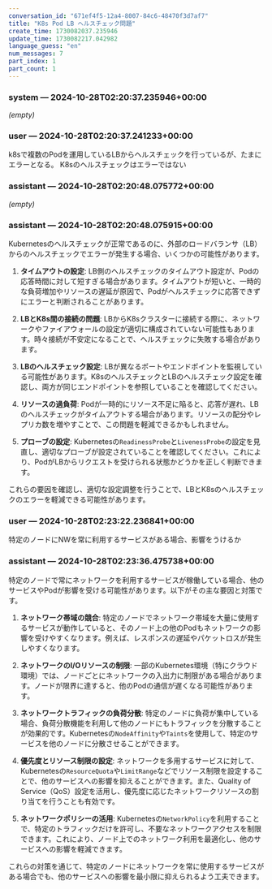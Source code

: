 ```yaml
---
conversation_id: "671ef4f5-12a4-8007-84c6-48470f3d7af7"
title: "K8s Pod LB ヘルスチェック問題"
create_time: 1730082037.235946
update_time: 1730082217.042982
language_guess: "en"
num_messages: 7
part_index: 1
part_count: 1
---
```


### system — 2024-10-28T02:20:37.235946+00:00

_(empty)_

### user — 2024-10-28T02:20:37.241233+00:00

k8sで複数のPodを運用しているLBからヘルスチェックを行っているが、たまにエラーとなる。
K8sのヘルスチェックはエラーではない

### assistant — 2024-10-28T02:20:48.075772+00:00

_(empty)_

### assistant — 2024-10-28T02:20:48.075915+00:00

Kubernetesのヘルスチェックが正常であるのに、外部のロードバランサ（LB）からのヘルスチェックでエラーが発生する場合、いくつかの可能性があります。

1. **タイムアウトの設定**: LB側のヘルスチェックのタイムアウト設定が、Podの応答時間に対して短すぎる場合があります。タイムアウトが短いと、一時的な負荷増加やリソースの遅延が原因で、Podがヘルスチェックに応答できずにエラーと判断されることがあります。

2. **LBとK8s間の接続の問題**: LBからK8sクラスターに接続する際に、ネットワークやファイアウォールの設定が適切に構成されていない可能性もあります。時々接続が不安定になることで、ヘルスチェックに失敗する場合があります。

3. **LBのヘルスチェック設定**: LBが異なるポートやエンドポイントを監視している可能性があります。K8sのヘルスチェックとLBのヘルスチェック設定を確認し、両方が同じエンドポイントを参照していることを確認してください。

4. **リソースの過負荷**: Podが一時的にリソース不足に陥ると、応答が遅れ、LBのヘルスチェックがタイムアウトする場合があります。リソースの配分やレプリカ数を増やすことで、この問題を軽減できるかもしれません。

5. **プローブの設定**: Kubernetesの`ReadinessProbe`と`LivenessProbe`の設定を見直し、適切なプローブが設定されていることを確認してください。これにより、PodがLBからリクエストを受けられる状態かどうかを正しく判断できます。

これらの要因を確認し、適切な設定調整を行うことで、LBとK8sのヘルスチェックのエラーを軽減できる可能性があります。

### user — 2024-10-28T02:23:22.236841+00:00

特定のノードにNWを常に利用するサービスがある場合、影響をうけるか

### assistant — 2024-10-28T02:23:36.475738+00:00

特定のノードで常にネットワークを利用するサービスが稼働している場合、他のサービスやPodが影響を受ける可能性があります。以下がその主な要因と対策です。

1. **ネットワーク帯域の競合**: 特定のノードでネットワーク帯域を大量に使用するサービスが動作していると、そのノード上の他のPodもネットワークの影響を受けやすくなります。例えば、レスポンスの遅延やパケットロスが発生しやすくなります。

2. **ネットワークのI/Oリソースの制限**: 一部のKubernetes環境（特にクラウド環境）では、ノードごとにネットワークの入出力に制限がある場合があります。ノードが限界に達すると、他のPodの通信が遅くなる可能性があります。

3. **ネットワークトラフィックの負荷分散**: 特定のノードに負荷が集中している場合、負荷分散機能を利用して他のノードにもトラフィックを分散することが効果的です。Kubernetesの`NodeAffinity`や`Taints`を使用して、特定のサービスを他のノードに分散させることができます。

4. **優先度とリソース制限の設定**: ネットワークを多用するサービスに対して、Kubernetesの`ResourceQuota`や`LimitRange`などでリソース制限を設定することで、他のサービスへの影響を抑えることができます。また、Quality of Service（QoS）設定を活用し、優先度に応じたネットワークリソースの割り当てを行うことも有効です。

5. **ネットワークポリシーの活用**: Kubernetesの`NetworkPolicy`を利用することで、特定のトラフィックだけを許可し、不要なネットワークアクセスを制限できます。これにより、ノード上でのネットワーク利用を最適化し、他のサービスへの影響を軽減できます。

これらの対策を通じて、特定のノードにネットワークを常に使用するサービスがある場合でも、他のサービスへの影響を最小限に抑えられるよう工夫できます。
